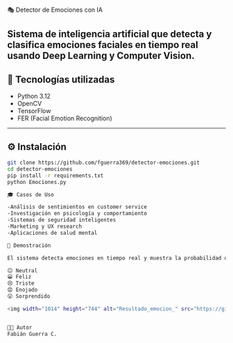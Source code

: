 🎭 Detector de Emociones con IA

Sistema de inteligencia artificial que detecta y clasifica emociones faciales en tiempo real usando Deep Learning y Computer Vision.
---
## 🧠 Tecnologías utilizadas
- Python 3.12
- OpenCV
- TensorFlow
- FER (Facial Emotion Recognition)
---
## ⚙️ Instalación
```bash
git clone https://github.com/fguerra369/detector-emociones.git
cd detector-emociones
pip install -r requirements.txt
python Emociones.py

🎓 Casos de Uso

-Análisis de sentimientos en customer service
-Investigación en psicología y comportamiento
-Sistemas de seguridad inteligentes
-Marketing y UX research
-Aplicaciones de salud mental

📸 Demostración

El sistema detecta emociones en tiempo real y muestra la probabilidad de cada una:

😐 Neutral
😀 Feliz
😢 Triste
😡 Enojado
😮 Sorprendido

<img width="1014" height="744" alt="Resultado_emocion_" src="https://github.com/user-attachments/assets/79db72f8-e0b7-4e34-a1ac-dfd3ff7fd3c4" />


👨‍💻 Autor 
Fabián Guerra C.
